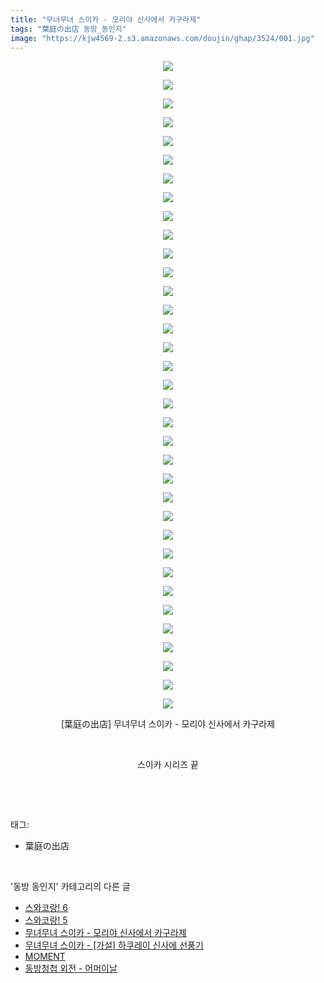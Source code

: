 ```yaml
---
title: "무녀무녀 스이카 - 모리야 신사에서 카구라제"
tags: "葉庭の出店 동방_동인지"
image: "https://kjw4569-2.s3.amazonaws.com/doujin/ghap/3524/001.jpg"
---
```

<div class="article">
<p style="text-align: center; clear: none; float: none;"><img src="{{ site.imgserver9 }}/ghap/3524/001.jpg"/></p>
<p style="text-align: center; clear: none; float: none;"><img src="{{ site.imgserver9 }}/ghap/3524/002.jpg"/></p>
<p style="text-align: center; clear: none; float: none;"><img src="{{ site.imgserver9 }}/ghap/3524/003.jpg"/></p>
<p style="text-align: center; clear: none; float: none;"><img src="{{ site.imgserver9 }}/ghap/3524/004.jpg"/></p>
<p style="text-align: center; clear: none; float: none;"><img src="{{ site.imgserver9 }}/ghap/3524/005.jpg"/></p>
<p style="text-align: center; clear: none; float: none;"><img src="{{ site.imgserver9 }}/ghap/3524/006.jpg"/></p>
<p style="text-align: center; clear: none; float: none;"><img src="{{ site.imgserver9 }}/ghap/3524/007.jpg"/></p>
<p style="text-align: center; clear: none; float: none;"><img src="{{ site.imgserver9 }}/ghap/3524/008.jpg"/></p>
<p style="text-align: center; clear: none; float: none;"><img src="{{ site.imgserver9 }}/ghap/3524/009.jpg"/></p>
<p style="text-align: center; clear: none; float: none;"><img src="{{ site.imgserver9 }}/ghap/3524/010.jpg"/></p>
<p style="text-align: center; clear: none; float: none;"><img src="{{ site.imgserver9 }}/ghap/3524/011.jpg"/></p>
<p style="text-align: center; clear: none; float: none;"><img src="{{ site.imgserver9 }}/ghap/3524/012.jpg"/></p>
<p style="text-align: center; clear: none; float: none;"><img src="{{ site.imgserver9 }}/ghap/3524/013.jpg"/></p>
<p style="text-align: center; clear: none; float: none;"><img src="{{ site.imgserver9 }}/ghap/3524/014.jpg"/></p>
<p style="text-align: center; clear: none; float: none;"><img src="{{ site.imgserver9 }}/ghap/3524/015.jpg"/></p>
<p style="text-align: center; clear: none; float: none;"><img src="{{ site.imgserver9 }}/ghap/3524/016.jpg"/></p>
<p style="text-align: center; clear: none; float: none;"><img src="{{ site.imgserver9 }}/ghap/3524/017.jpg"/></p>
<p style="text-align: center; clear: none; float: none;"><img src="{{ site.imgserver9 }}/ghap/3524/018.jpg"/></p>
<p style="text-align: center; clear: none; float: none;"><img src="{{ site.imgserver9 }}/ghap/3524/019.jpg"/></p>
<p style="text-align: center; clear: none; float: none;"><img src="{{ site.imgserver9 }}/ghap/3524/020.jpg"/></p>
<p style="text-align: center; clear: none; float: none;"><img src="{{ site.imgserver9 }}/ghap/3524/021.jpg"/></p>
<p style="text-align: center; clear: none; float: none;"><img src="{{ site.imgserver9 }}/ghap/3524/022.jpg"/></p>
<p style="text-align: center; clear: none; float: none;"><img src="{{ site.imgserver9 }}/ghap/3524/023.jpg"/></p>
<p style="text-align: center; clear: none; float: none;"><img src="{{ site.imgserver9 }}/ghap/3524/024.jpg"/></p>
<p style="text-align: center; clear: none; float: none;"><img src="{{ site.imgserver9 }}/ghap/3524/025.jpg"/></p>
<p style="text-align: center; clear: none; float: none;"><img src="{{ site.imgserver9 }}/ghap/3524/026.jpg"/></p>
<p style="text-align: center; clear: none; float: none;"><img src="{{ site.imgserver9 }}/ghap/3524/027.jpg"/></p>
<p style="text-align: center; clear: none; float: none;"><img src="{{ site.imgserver9 }}/ghap/3524/028.jpg"/></p>
<p style="text-align: center; clear: none; float: none;"><img src="{{ site.imgserver9 }}/ghap/3524/029.jpg"/></p>
<p style="text-align: center; clear: none; float: none;"><img src="{{ site.imgserver9 }}/ghap/3524/030.jpg"/></p>
<p style="text-align: center; clear: none; float: none;"><img src="{{ site.imgserver9 }}/ghap/3524/031.jpg"/></p>
<p style="text-align: center; clear: none; float: none;"><img src="{{ site.imgserver9 }}/ghap/3524/032.jpg"/></p>
<p style="text-align: center; clear: none; float: none;"><img src="{{ site.imgserver9 }}/ghap/3524/033.jpg"/></p>
<p style="text-align: center; clear: none; float: none;"><img src="{{ site.imgserver9 }}/ghap/3524/034.jpg"/></p>
<p style="text-align: center; clear: none; float: none;"><img src="{{ site.imgserver9 }}/ghap/3524/035.jpg"/></p>
<p style="text-align: center; clear: none; float: none;">[葉庭の出店] 무녀무녀 스이카 - 모리야 신사에서 카구라제</p>
<p style="text-align: center; clear: none; float: none;"><br/></p>
<p style="text-align: center; clear: none; float: none;">스이카 시리즈 끝</p>
<p><br/></p>
</div><br/>
<div class="tagTrail">
<p>태그: </p>
<ul>
<li>葉庭の出店</li>
</ul>
</div><br/>
<div class="another">
<p>'동방 동인지' 카테고리의 다른 글</p>
<ul>
<li><a href="/ghap_3526">스와코랑! 6</a></li>
<li><a href="/ghap_3525">스와코랑! 5</a></li>
<li><a href="/ghap_3524">무녀무녀 스이카 - 모리야 신사에서 카구라제</a></li>
<li><a href="/ghap_3523">무녀무녀 스이카 - [가설] 하쿠레이 신사에 선풍기</a></li>
<li><a href="/ghap_3522">MOMENT</a></li>
<li><a href="/ghap_3521">동방청첩 외전 - 어머이날</a></li>
</ul>
</div><br/>
<div class="cb_module cb_fluid">
<div class="cb_wrt cb_profile">
</div><!-- commentList close -->
</div><br/>
